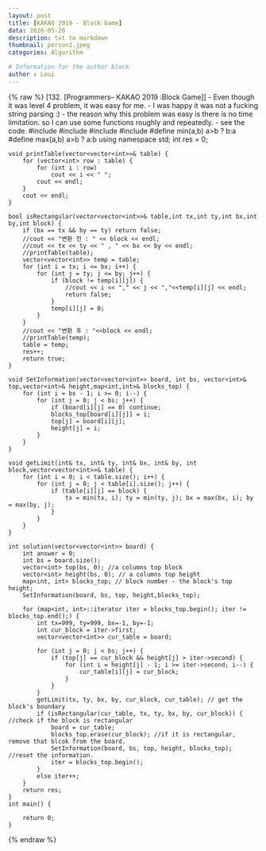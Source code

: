 ```yaml
---
layout: post
title: [KAKAO 2019 - Block Game]
data: 2020-05-26
description: txt to markdown
thumbnail: person1.jpeg
categories: Algorithm

# Information for the author block
author : Loui
---
```


{% raw %}
	﻿[132. [Programmers– KAKAO 2019 :Block Game]]
	- Even though it was level 4 problem, it was easy for me.
	- I was happy it was not a fucking string parsing :)
	- the reason why this problem was easy is there is no time limitation. so I can use some functions roughly and repeatedly.
	- see the code.
	#include <string>
	#include <vector>
	#include<iostream>
	#include<map>
	#define min(a,b) a>b ? b:a
	#define max(a,b) a>b ? a:b
	using namespace std;
	int res = 0;
	
	void printTable(vector<vector<int>>& table) {
		for (vector<int> row : table) {
			for (int i : row)
				cout << i << " ";
			cout << endl;
		}
		cout << endl;
	}
	
	bool isRectangular(vector<vector<int>>& table,int tx,int ty,int bx,int by,int block) {
		if (bx == tx && by == ty) return false;
		//cout << "변환 전 : " << block << endl;
		//cout << tx << ty << " , " << bx << by << endl;
		//printTable(table);
		vector<vector<int>> temp = table;
		for (int i = tx; i <= bx; i++) {
			for (int j = ty; j <= by; j++) {
				if (block != temp[i][j]) {
					//cout << i << "," << j << ","<<temp[i][j] << endl;
					return false;
				} 
				temp[i][j] = 0;
			}
		}
		//cout << "변환 후 : "<<block << endl;
		//printTable(temp);
		table = temp;
		res++;
		return true;
	}
	
	void SetInformation(vector<vector<int>> board, int bs, vector<int>& top,vector<int>& height,map<int,int>& blocks_top) {
		for (int i = bs - 1; i >= 0; i--) {
			for (int j = 0; j < bs; j++) {
				if (board[i][j] == 0) continue;
				blocks_top[board[i][j]] = i;
				top[j] = board[i][j];
				height[j] = i;
			}
		}
	}
	
	void getLimit(int& tx, int& ty, int& bx, int& by, int block,vector<vector<int>>& table) {
		for (int i = 0; i < table.size(); i++) {
			for (int j = 0; j < table[i].size(); j++) {
				if (table[i][j] == block) {
					tx = min(tx, i); ty = min(ty, j); bx = max(bx, i); by = max(by, j);
				}
			}
		}
	}
	
	int solution(vector<vector<int>> board) {
		int answer = 0;
		int bs = board.size();
		vector<int> top(bs, 0); //a columns top block
		vector<int> height(bs, 0); // a columns top height
		map<int, int> blocks_top; // block number - the block's top height;
		SetInformation(board, bs, top, height,blocks_top);
	
		for (map<int, int>::iterator iter = blocks_top.begin(); iter != blocks_top.end();) {
			int tx=999, ty=999, bx=-1, by=-1;
			int cur_block = iter->first;
			vector<vector<int>> cur_table = board;
			
			for (int j = 0; j < bs; j++) {
				if (top[j] == cur_block && height[j] > iter->second) {
					for (int i = height[j] - 1; i >= iter->second; i--) {
						cur_table[i][j] = cur_block;
					}
				}
			}
			getLimit(tx, ty, bx, by, cur_block, cur_table); // get the block's boundary
			if (isRectangular(cur_table, tx, ty, bx, by, cur_block)) { //check if the block is rectangular
				board = cur_table;
				blocks_top.erase(cur_block); //if it is rectangular, remove that blcok from the board.
				SetInformation(board, bs, top, height, blocks_top); //reset the information.
				iter = blocks_top.begin();
			}
			else iter++;
		}
		return res;
	}
	int main() {
		
		return 0;
	}
	
{% endraw %}
